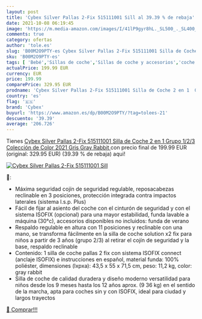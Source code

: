 ```yaml
---
layout: post
title: 'Cybex Silver Pallas 2-Fix 515111001 Sill al 39.39 % de rebaja'
date: 2021-10-08 06:19:45
image: 'https://m.media-amazon.com/images/I/41lP9gyr8hL._SL500_._SL400_.jpg'
comments: true
category: ofertas
author: 'tole.es'
slug: 'B00M2O9PTY-es Cybex Silver Pallas 2-Fix 515111001 Silla de Coche 2 en 1...'
sku: 'B00M2O9PTY-es'
tags: [ 'Bebé','Sillas de coche','Sillas de coche y accesorios','coche','cybex','de','silla', ]
actualPrice: 199.99 EUR
currency: EUR
price: 199.99
comparePrice: 329.95 EUR
prodname: 'Cybex Silver Pallas 2-Fix 515111001 Silla de Coche 2 en 1  Grupo 1/2/3  Colección de Color 2021  Gris  Gray Rabbit '
country: 'es'
flag: '🇪🇸'
brand: 'Cybex'
buyurl: 'https://www.amazon.es/dp/B00M2O9PTY/?tag=tolees-21'
descuento: '39.39'
average: '206.726'
---
```


Tienes [Cybex Silver Pallas 2-Fix 515111001 Silla de Coche 2 en 1  Grupo 1/2/3  Colección de Color 2021  Gris  Gray Rabbit ](https://www.amazon.es/dp/B00M2O9PTY/?tag=tolees-21) con precio final de  199.99 EUR (original: 329.95 EUR) (39.39 %  de rebaja) aqui!

[![Cybex Silver Pallas 2-Fix 515111001 Sill](https://m.media-amazon.com/images/I/41lP9gyr8hL._SL500_._SL400_.jpg)](https://www.amazon.es/dp/B00M2O9PTY/?tag=tolees-21)

🔎:

- Máxima seguridad cojín de seguridad regulable, reposacabezas reclinable en 3 posiciones, protección integrada contra impactos laterales (sistema l.s.p. Plus)
- Fácil de fijar al asiento del coche con el cinturón de seguridad y con el sistema ISOFIX (opcional) para una mayor estabilidad, funda lavable a máquina (30°c), accesorios disponibles no incluidos: funda de verano
- Respaldo regulable en altura con 11 posiciones y reclinable con una mano, se transforma fácilmente en la silla de coche solution x2 fix para niños a partir de 3 años (grupo 2/3) al retirar el cojín de seguridad y la base, respaldo reclinable
- Contenido: 1 silla de coche pallas 2 fix con sistema ISOFIX connect (anclaje ISOFIX) e instrucciones en español, material funda: 100% poliéster, dimensiones (lxpxa): 43,5 x 55 x 71,5 cm, peso: 11,2 kg, color: gray rabbit
- Silla de coche de calidad duradera y diseño moderno versatilidad para niños desde los 9 meses hasta los 12 años aprox. (9 36 kg) en el sentido de la marcha, apta para coches sin y con ISOFIX, ideal para ciudad y largos trayectos

[🛒 Comprar!!!](https://www.amazon.es/dp/B00M2O9PTY/?tag=tolees-21)
